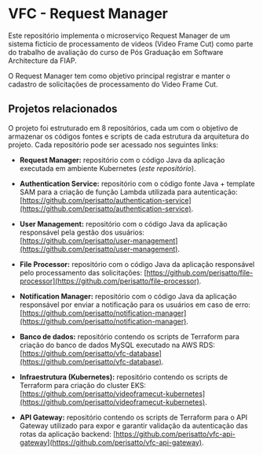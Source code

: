 
# VFC - Request Manager

Este repositório implementa o microserviço Request Manager de um sistema fictício de processamento de videos (Video Frame Cut) como parte do trabalho de avaliação do curso de Pós Graduação em Software Architecture da FIAP.

O Request Manager tem como objetivo principal registrar e manter o cadastro de solicitações de processamento do Video Frame Cut.

## Projetos relacionados

O projeto foi estruturado em 8 repositórios, cada um com o objetivo de armazenar os códigos fontes e scripts de cada estrutura da arquitetura do projeto. Cada repositório pode ser acessado nos seguintes links:
* **Request Manager:** repositório com o código Java da aplicação executada em ambiente Kubernetes (*este repositório*).
* **Authentication Service:** repositório com o código fonte Java + template SAM para a criação de função Lambda utilizada para autenticação: [https://github.com/perisatto/authentication-service](https://github.com/perisatto/authentication-service).
* **User Management:** repositório com o código Java da aplicação responsável pela gestão dos usuários: [https://github.com/perisatto/user-management](https://github.com/perisatto/user-management).
* **File Processor:** repositório com o código Java da aplicação responsável pelo processamento das solicitações: [https://github.com/perisatto/file-processor](https://github.com/perisatto/file-processor).
* **Notification Manager:** repositório com o código Java da aplicação responsável por enviar a notificação para os usuários em caso de erro: [https://github.com/perisatto/notification-manager](https://github.com/perisatto/notification-manager).

* **Banco de dados:** repositório contendo os scripts de Terraform para criação do banco de dados MySQL executado na AWS RDS: [https://github.com/perisatto/vfc-database](https://github.com/perisatto/vfc-database).
* **Infraestrutura (Kubernetes):** repositório contendo os scripts de Terraform para criação do cluster EKS: [https://github.com/perisatto/videoframecut-kubernetes](https://github.com/perisatto/videoframecut-kubernetes).
* **API Gateway:** repositório contendo os scripts de Terraform para o API Gateway utilizado para expor e garantir validação da autenticação das rotas da aplicação backend: [https://github.com/perisatto/vfc-api-gateway](https://github.com/perisatto/vfc-api-gateway).
